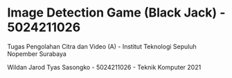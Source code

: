 # Image Detection Game (Black Jack) - 5024211026
Tugas Pengolahan Citra dan Video (A) - Institut Teknologi Sepuluh Nopember Surabaya

Wildan Jarod Tyas Sasongko - 5024211026 - Teknik Komputer 2021
